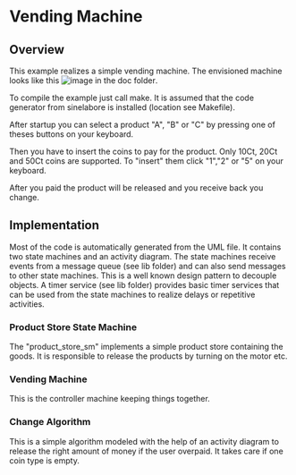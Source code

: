 <h1>Vending Machine</h1>
<h2>Overview</h2>

This example realizes a simple vending machine. The envisioned machine looks like this ![image in the doc folder](doc/vending.png).

To compile the example just call make. It is assumed that the code generator from sinelabore is installed (location see Makefile).

After startup you can select a product "A", "B" or "C" by pressing one of theses buttons on your keyboard.

Then you have to insert the coins to pay for the product. Only 10Ct, 20Ct and 50Ct coins are supported. To "insert" them click "1","2" or "5" on your keyboard.

After you paid the product will be released and you receive back you change.

<h2>Implementation</h2>

Most of the code is automatically generated from the UML file. It contains two state machines and an activity diagram. The state machines receive events from a message queue (see lib folder) and can also send messages to other state machines. This is a well known design pattern to decouple objects. A timer service (see lib folder) provides basic timer services that can be used from the state machines to realize delays or repetitive activities.


<h3> Product Store State Machine</h3>

The "product_store_sm" implements a simple product store containing the goods. It is responsible to release the products by turning on the motor etc.

<h3> Vending Machine</h3>
This is the controller machine keeping things together.

<h3> Change Algorithm</h3>
This is a simple algorithm modeled with the help of an activity diagram to release the right amount of money if the user overpaid. It takes care if one coin type is empty.

